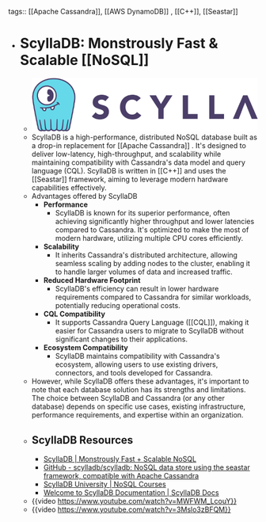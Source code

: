 tags:: [[Apache Cassandra]], [[AWS DynamoDB]] , [[C++]], [[Seastar]]

- # ScyllaDB: Monstrously Fast & Scalable [[NoSQL]]
	- ![scylladb.png](../assets/scylladb_1703861511641_0.png)
	- ScyllaDB is a high-performance, distributed NoSQL database built as a drop-in replacement for [[Apache Cassandra]] . It's designed to deliver low-latency, high-throughput, and scalability while maintaining compatibility with Cassandra's data model and query language (CQL). ScyllaDB is written in [[C++]] and uses the [[Seastar]] framework, aiming to leverage modern hardware capabilities effectively.
	- Advantages offered by ScyllaDB
		- **Performance**
			- ScyllaDB is known for its superior performance, often achieving significantly higher throughput and lower latencies compared to Cassandra. It's optimized to make the most of modern hardware, utilizing multiple CPU cores efficiently.
		- **Scalability**
			- It inherits Cassandra's distributed architecture, allowing seamless scaling by adding nodes to the cluster, enabling it to handle larger volumes of data and increased traffic.
		- **Reduced Hardware Footprint**
			- ScyllaDB's efficiency can result in lower hardware requirements compared to Cassandra for similar workloads, potentially reducing operational costs.
		- **CQL Compatibility**
			- It supports Cassandra Query Language ([[CQL]]), making it easier for Cassandra users to migrate to ScyllaDB without significant changes to their applications.
		- **Ecosystem Compatibility**
			- ScyllaDB maintains compatibility with Cassandra's ecosystem, allowing users to use existing drivers, connectors, and tools developed for Cassandra.
	- However, while ScyllaDB offers these advantages, it's important to note that each database solution has its strengths and limitations. The choice between ScyllaDB and Cassandra (or any other database) depends on specific use cases, existing infrastructure, performance requirements, and expertise within an organization.
	- ## ScyllaDB Resources
		- [ScyllaDB | Monstrously Fast + Scalable NoSQL](https://www.scylladb.com/)
		- [GitHub - scylladb/scylladb: NoSQL data store using the seastar framework, compatible with Apache Cassandra](https://github.com/scylladb/scylladb)
		- [ScyllaDB University | NoSQL Courses](https://university.scylladb.com/)
		- [Welcome to ScyllaDB Documentation | ScyllaDB Docs](https://docs.scylladb.com/stable/)
	- {{video https://www.youtube.com/watch?v=MWFWM_LcouY}}
	- {{video https://www.youtube.com/watch?v=3Mslo3zBFQM}}